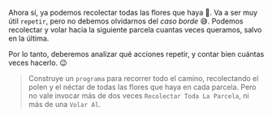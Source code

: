 <gs-attire attire-url="https://raw.githubusercontent.com/MumukiProject/mumuki-guia-gobstones-practica-repeticion-simple-kids/master/assets/attires/config.json"></gs-attire> <gs-toolbox toolbox-url="https://raw.githubusercontent.com/MumukiProject/mumuki-guia-gobstones-practica-repeticion-simple-kids/master/assets/toolbox_1553783444661.xml"></gs-toolbox>

Ahora sí, ya podemos recolectar todas las flores que haya :bouquet:. Va a ser muy útil `repetir`, pero no debemos olvidarnos del _caso borde_ :sweat_smile:. Podemos recolectar y volar hacia la siguiente parcela cuantas veces queramos, salvo en la última.

Por lo tanto, deberemos analizar qué acciones repetir, y contar bien cuántas veces hacerlo. :wink:

> Construye un `programa` para recorrer todo el camino, recolectando el polen y el néctar de todas las flores que haya en cada parcela. Pero no vale invocar más de dos veces `Recolectar Toda La Parcela`, ni más de una `Volar Al`.
